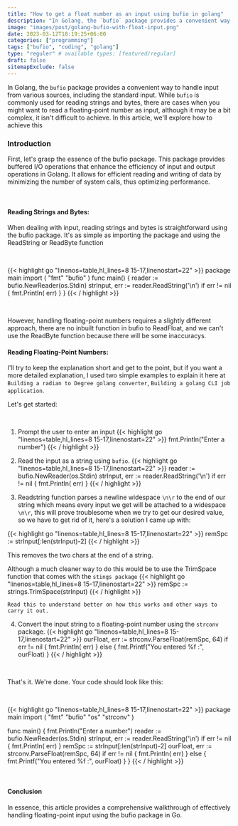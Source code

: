 ```yaml
---
title: "How to get a float number as an input using bufio in golang"
description: "In Golang, the `bufio` package provides a convenient way to handle input from various sources, including the standard input. While `bufio` is commonly used for reading strings and bytes, there are cases when you might want to read a floating-point number as input. In this article, we'll explore how to achieve this using a degree to radian converter example."
image: "images/post/golang-bufio-with-float-input.png"
date: 2023-03-12T18:19:25+06:00
categories: ["programming"]
tags: ["bufio", "coding", "golang"]
type: "reguler" # available types: [featured/regular]
draft: false
sitemapExclude: false
---
```


In Golang, the `bufio` package provides a convenient way to handle input from various sources, including the standard input. While `bufio` is commonly used for reading strings and bytes, there are cases when you might want to read a floating-point number as input, although it may be a bit complex, it isn't difficult to achieve. In this article, we'll explore how to achieve this 

### Introduction
First, let's grasp the essence of the bufio package. This package provides buffered I/O operations that enhance the efficiency of input and output operations in Golang. It allows for efficient reading and writing of data by minimizing the number of system calls, thus optimizing performance.

<br>

#### Reading Strings and Bytes:
When dealing with input, reading strings and bytes is straightforward using the bufio package. It's as simple as importing the package and using the ReadString or ReadByte function

<br>

{{< highlight go "linenos=table,hl_lines=8 15-17,linenostart=22" >}}
package main
import (
    "fmt"
    "bufio"
)
func main() {
    reader := bufio.NewReader(os.Stdin)
    strInput, err := reader.ReadString('\n')
        if err != nil {
            fmt.Println( err)
        }
}
{{< / highlight >}}

<br>

However, handling floating-point numbers requires a slightly different approach, there are no inbuilt function in bufio to ReadFloat, and we can't use the ReadByte function because there will be some inaccuracys. 

#### Reading Floating-Point Numbers:
I'll try to keep the explanation short and get to the point, but if you want a more detailed explanation, I used two simple examples to explain it here at `Building a radian to Degree golang converter`, `Building a golang CLI job application`.

Let's get started:

<br>

1. Prompt the user to enter an input
{{< highlight go "linenos=table,hl_lines=8 15-17,linenostart=22" >}}
fmt.Println("Enter a number")
{{< / highlight >}}

2. Read the input as a string using `bufio`.
{{< highlight go "linenos=table,hl_lines=8 15-17,linenostart=22" >}}
reader := bufio.NewReader(os.Stdin)
strInput, err := reader.ReadString('\n')
	if err != nil {
		fmt.Println( err)
	}
{{< / highlight >}}

3. Readstring function parses a newline widespace `\n\r` to the end of our string which means every input we get will be attached to a widespace `\n\r`, this will prove troublesome when we try to get our desired value, so we have to get rid of it, here's a solution I came up with:

{{< highlight go "linenos=table,hl_lines=8 15-17,linenostart=22" >}}
remSpc := strInput[:len(strInput)-2]
{{< / highlight >}}

This removes the two chars at the end of a string.

Although a much cleaner way to do this would be to use the TrimSpace function that comes with the `stings package`
{{< highlight go "linenos=table,hl_lines=8 15-17,linenostart=22" >}}
remSpc := strings.TrimSpace(strInput)
{{< / highlight >}}

`Read this to understand better on how this works and other ways to carry it out.`

4. Convert the input string to a floating-point number using the `strconv` package.
{{< highlight go "linenos=table,hl_lines=8 15-17,linenostart=22" >}}
ourFloat, err := strconv.ParseFloat(remSpc, 64)
	if err != nil {
		fmt.Println( err)
	} else {
        fmt.Printf("You entered %f :", ourFloat)
    }
{{< / highlight >}}

<br>

That's it. We're done. Your code should look like this:

<br>

{{< highlight go "linenos=table,hl_lines=8 15-17,linenostart=22" >}}
package main
import (
    "fmt"
    "bufio"
    "os"
    "strconv"
)

func main()  {
fmt.Println("Enter a number")
reader := bufio.NewReader(os.Stdin)
strInput, err := reader.ReadString('\n')
	if err != nil {
		fmt.Println( err)
	}
remSpc := strInput[:len(strInput)-2]
ourFloat, err := strconv.ParseFloat(remSpc, 64)
	if err != nil {
		fmt.Println( err)
	} else {
        fmt.Printf("You entered %f :", ourFloat)
    }
}
{{< / highlight >}}

<br>

#### Conclusion
In essence, this article provides a comprehensive walkthrough of effectively handling floating-point input using the bufio package in Go.